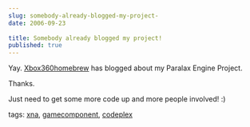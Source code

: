 ```yaml
---
slug: somebody-already-blogged-my-project-
date: 2006-09-23
 
title: Somebody already blogged my project!
published: true
---
```

<p>Yay. <a href="http://xbox360homebrew.com/blogs/homebrew360/archive/2006/09/23/273.aspx#comments">Xbox360homebrew</a> has blogged about my Paralax Engine Project.</p> <p>Thanks.</p> <p>Just need to get some more code up and more people involved! :)</p> <p>tags: <a href="http://www.kinlan.co.uk/tag/xna" rel="tag">xna</a>, <a href="http://www.kinlan.co.uk/tag/gamecomponent" rel="tag">gamecomponent</a>, <a href="http://www.kinlan.co.uk/tag/codeplex" rel="tag">codeplex</a></p>

